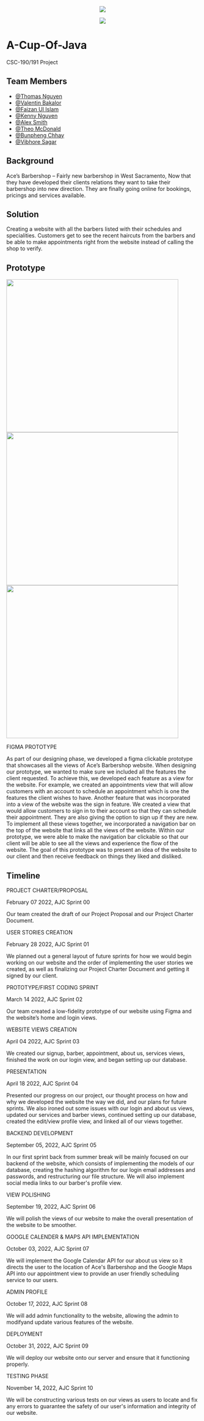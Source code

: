 <p align="center">
  <img src="https://raw.githubusercontent.com/Vib1240n/A-Cup-Of-Java/main/Assets/images/WhiteBackgroundLogo.png" />
</p>
<p align="center">
<img src="https://raw.githubusercontent.com/Vib1240n/A-Cup-Of-Java/main/Assets/images/TransparentLogo.png" />
</p>


# A-Cup-Of-Java
CSC-190/191 Project 

## Team Members
- [@Thomas Nguyen](https://github.com/NguyenSt3r)
- [@Valentin Bakalor](https://github.com/Val2049)
- [@Faizan Ul Islam](https://github.com/FizzyPop007)
- [@Kenny Nguyen](https://github.com/Kennypnguyen)
- [@Alex Smith](https://github.com/arsmith97)
- [@Theo McDonald](https://github.com/TheoMcDonald)
- [@Bunpheng Chhay](https://github.com/Bunphengchhay)
- [@Vibhore Sagar](https://github.com/Vib1240n)


## Background
Ace’s Barbershop – Fairly new barbershop in West Sacramento, Now that they have developed their clients relations they want to take their barbershop into new direction. They are finally going online for bookings, pricings and services available.

## Solution
Creating a website with all the barbers listed with their schedules and specialities. Customers get to see the recent haircuts from the barbers and be able to make appointments right from the website instead of calling the shop to verify.

## Prototype
<p float="left">
  <img src="/Assets/images/FIGMA Prototype Main View.png" width="450" height="400" />
  <img src="/Assets/images/FIGMA Prototype Appointments View.png" width="450" height="400"/> 
  <img src="/Assets/images/FIGMA Protoype Sign in View.png" width="450" height="400"/>
</p>

FIGMA PROTOTYPE

As part of our designing phase, we developed a figma clickable prototype that showcases all the views of Ace’s Barbershop website. When designing our prototype, we wanted to make sure we included all the features the client requested. To achieve this, we developed each feature as a view for the website. For example, we created an appointments view that will allow customers with an account to schedule an appointment which is one the features the client wishes to have. Another feature that was incorporated into a view of the website was the sign in feature. We created a view that would allow customers to sign in to their account so that they can schedule their appointment. They are also giving the option to sign up if they are new. To implement all these views together, we incorporated a navigation bar on the top of the website that links all the views of the website. Within our prototype, we were able to make the navigation bar clickable so that our client will be able to see all the views and experience the flow of  the website. The goal of this prototype was to present an idea of the website to our client and then receive feedback on things they liked and disliked. 

## Timeline

PROJECT CHARTER/PROPOSAL

February 07 2022, AJC Sprint 00

Our team created the draft of our Project Proposal and our Project Charter Document.

USER STORIES CREATION

February 28 2022, AJC Sprint 01

We planned out a general layout of future sprints for how we would begin working on our website and the order of implementing the user stories we created, as well as finalizing our Project Charter Document and getting it signed by our client.

PROTOTYPE/FIRST CODING SPRINT

March 14 2022, AJC Sprint 02

Our team created a low-fidelity prototype of our website using Figma and the website’s home and login views.

WEBSITE VIEWS CREATION

April 04 2022, AJC Sprint 03

We created our signup, barber, appointment, about us, services views, finished the work on our login view, and began setting up our database.

PRESENTATION

April 18 2022, AJC Sprint 04

Presented our progress on our project, our thought process on how and why we developed the website the way we did, and our plans for future sprints. We also ironed out some issues with our login and about us views, updated our services and barber views, continued setting up our database, created the edit/view profile view, and linked all of our views together. 

BACKEND DEVELOPMENT

September 05, 2022, AJC Sprint 05

In our first sprint back from summer break will be mainly focused on our backend of the website, which consists of implementing the models of our database, creating the hashing algorithm for our login email addresses and passwords, and restructuring our file structure. We will also implement social media links to our barber's profile view.

VIEW POLISHING

September 19, 2022, AJC Sprint 06

We will polish the views of our website to make the overall presentation of the website to be smoother.

GOOGLE CALENDER & MAPS API IMPLEMENTATION

October 03, 2022, AJC Sprint 07

We will implement the Google Calendar API for our about us view so it directs the user to the location of Ace's Barbershop and the Google Maps API into our appointment view to provide an user friendly scheduling service to our users.

ADMIN PROFILE

October 17, 2022, AJC Sprint 08

We will add admin functionality to the website, allowing the admin to modifyand update various features of the website.

DEPLOYMENT

October 31, 2022, AJC Sprint 09

We will deploy our website onto our server and ensure that it functioning properly.

TESTING PHASE

November 14, 2022, AJC Sprint 10

We will be constructing various tests on our views as users to locate and fix any errors to guarantee the safety of our user's information and integrity of our website.
